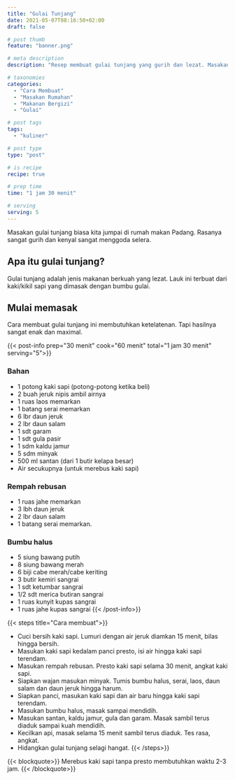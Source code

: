 ```yaml
---
title: "Gulai Tunjang"
date: 2021-05-07T08:16:50+02:00
draft: false

# post thumb
feature: "banner.png"

# meta description
description: "Resep membuat gulai tunjang yang gurih dan lezat. Masakan rumahan yang sangat menggugah selera."

# taxonomies
categories:
  - "Cara Membuat"
  - "Masakan Rumahan"
  - "Makanan Bergizi"
  - "Gulai"

# post tags
tags:
  - "kuliner"

# post type
type: "post"

# is recipe
recipe: true

# prep time
time: "1 jam 30 menit"

# serving
serving: 5
---
```

Masakan gulai tunjang biasa kita jumpai di rumah makan Padang. Rasanya sangat gurih dan kenyal sangat menggoda selera.

## Apa itu gulai tunjang?

Gulai tunjang adalah jenis makanan berkuah yang lezat. Lauk ini terbuat dari kaki/kikil sapi yang dimasak dengan bumbu gulai.

## Mulai memasak

Cara membuat gulai tunjang ini membutuhkan ketelatenan. Tapi hasilnya sangat enak dan maximal.

{{< post-info prep="30 menit" cook="60 menit" total="1 jam 30 menit" serving="5">}}

### Bahan

-   1 potong kaki sapi (potong-potong ketika beli)
-   2 buah jeruk nipis ambil airnya
-   1 ruas laos memarkan
-   1 batang serai memarkan
-   6 lbr daun jeruk
-   2 lbr daun salam
-   1 sdt garam
-   1 sdt gula pasir
-   1 sdm kaldu jamur
-   5 sdm minyak
-   500 ml santan (dari 1 butir kelapa besar)
-   Air secukupnya (untuk merebus kaki sapi)

### Rempah rebusan

-   1 ruas jahe memarkan
-   3 lbh daun jeruk
-   2 lbr daun salam
-   1 batang serai memarkan.

### Bumbu halus

-   5 siung bawang putih
-   8 siung bawang merah
-   6 biji cabe merah/cabe keriting
-   3 butir kemiri sangrai
-   1 sdt ketumbar sangrai
-   1/2 sdt merica butiran sangrai
-   1 ruas kunyit kupas sangrai
-   1 ruas jahe kupas sangrai
{{< /post-info>}}

{{< steps title="Cara membuat">}}
- Cuci bersih kaki sapi. Lumuri dengan air jeruk diamkan 15 menit, bilas hingga bersih.
- Masukan kaki sapi kedalam panci presto, isi air hingga kaki sapi terendam.
- Masukan rempah rebusan. Presto kaki sapi selama 30 menit, angkat kaki sapi.
- Siapkan wajan masukan minyak. Tumis bumbu halus, serai, laos, daun salam dan daun jeruk hingga harum.
- Siapkan panci, masukan kaki sapi dan air baru hingga kaki sapi terendam.
- Masukan bumbu halus, masak sampai mendidih.
- Masukan santan, kaldu jamur, gula dan garam. Masak sambil terus diaduk sampai kuah mendidih.
- Kecilkan api, masak selama 15 menit sambil terus diaduk. Tes rasa, angkat.
- Hidangkan gulai tunjang selagi hangat.
{{< /steps>}}

{{< blockquote>}}
Merebus kaki sapi tanpa presto membutuhkan waktu 2-3 jam.
{{< /blockquote>}}

